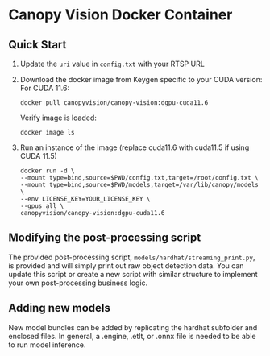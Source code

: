 # Canopy Vision Docker Container

## Quick Start
1. Update the `uri` value in `config.txt` with your RTSP URL
2. Download the docker image from Keygen specific to your CUDA version:
    For CUDA 11.6:
    ```
    docker pull canopyvision/canopy-vision:dgpu-cuda11.6
    ```

    Verify image is loaded:
    ```
    docker image ls
    ```
3. Run an instance of the image (replace cuda11.6 with cuda11.5 if using CUDA 11.5)
    ```
    docker run -d \
    --mount type=bind,source=$PWD/config.txt,target=/root/config.txt \
    --mount type=bind,source=$PWD/models,target=/var/lib/canopy/models \
    --env LICENSE_KEY=YOUR_LICENSE_KEY \
    --gpus all \
    canopyvision/canopy-vision:dgpu-cuda11.6
    ```

## Modifying the post-processing script
The provided post-processing script, `models/hardhat/streaming_print.py`, is provided and will simply print out raw object detection data. You can update this script or create a new script with similar structure to implement your own post-processing business logic.

## Adding new models
New model bundles can be added by replicating the hardhat subfolder and enclosed files. In general, a .engine, .etlt, or .onnx file is needed to be able to run model inference.
